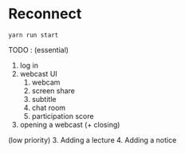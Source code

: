 # Reconnect

`yarn run start`

TODO : 
(essential)
1. log in
1. webcast UI
   1. webcam
   1. screen share 
   1. subtitle 
   1. chat room
   1. participation score
1. opening a webcast (+ closing)

(low priority)
3. Adding a lecture
4. Adding a notice
